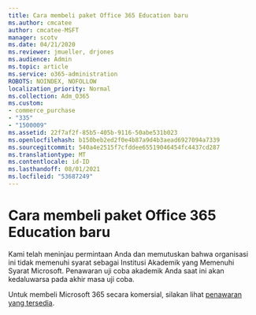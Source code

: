 ```yaml
---
title: Cara membeli paket Office 365 Education baru
ms.author: cmcatee
author: cmcatee-MSFT
manager: scotv
ms.date: 04/21/2020
ms.reviewer: jmueller, drjones
ms.audience: Admin
ms.topic: article
ms.service: o365-administration
ROBOTS: NOINDEX, NOFOLLOW
localization_priority: Normal
ms.collection: Adm_O365
ms.custom:
- commerce_purchase
- "335"
- "1500009"
ms.assetid: 22f7af2f-85b5-405b-9116-50abe531b023
ms.openlocfilehash: b150beb2ed2f0e4b87a9d4b3aead6927094a7339
ms.sourcegitcommit: 540a4e2515f7cfddee65519046454fc4437cd287
ms.translationtype: MT
ms.contentlocale: id-ID
ms.lasthandoff: 08/01/2021
ms.locfileid: "53687249"
---
```

# <a name="how-to-purchase-office-365-education-plans"></a>Cara membeli paket Office 365 Education baru

Kami telah meninjau permintaan Anda dan memutuskan bahwa organisasi ini tidak memenuhi syarat sebagai Institusi Akademik yang Memenuhi Syarat Microsoft. Penawaran uji coba akademik Anda saat ini akan kedaluwarsa pada akhir masa uji coba.
  
Untuk membeli Microsoft 365 secara komersial, silakan lihat [penawaran yang tersedia](https://go.microsoft.com/fwlink/p/?linkid=868433).  